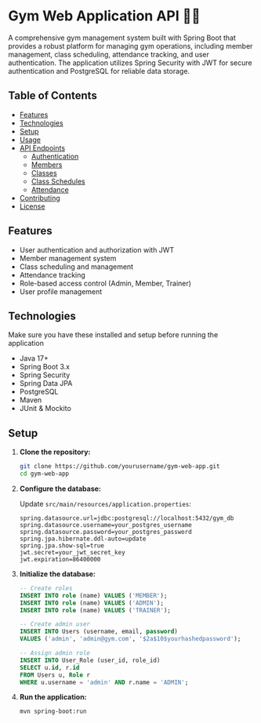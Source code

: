 # Gym Web Application API 🏋️‍♂️

A comprehensive gym management system built with Spring Boot that provides a robust platform for managing gym operations, including member management, class scheduling, attendance tracking, and user authentication. The application utilizes Spring Security with JWT for secure authentication and PostgreSQL for reliable data storage.

## Table of Contents

- [Features](#features)
- [Technologies](#technologies)
- [Setup](#setup)
- [Usage](#usage)
- [API Endpoints](#api-endpoints)
  - [Authentication](#authentication)
  - [Members](#members)
  - [Classes](#classes)
  - [Class Schedules](#class-schedules)
  - [Attendance](#attendance)
- [Contributing](#contributing)
- [License](#license)

## Features

- User authentication and authorization with JWT
- Member management system
- Class scheduling and management
- Attendance tracking
- Role-based access control (Admin, Member, Trainer)
- User profile management

## Technologies
Make sure you have these installed and setup before running the application

- Java 17+
- Spring Boot 3.x
- Spring Security
- Spring Data JPA
- PostgreSQL
- Maven
- JUnit & Mockito

## Setup

1. **Clone the repository:**

    ```bash
    git clone https://github.com/yourusername/gym-web-app.git
    cd gym-web-app
    ```

2. **Configure the database:**

    Update `src/main/resources/application.properties`:

    ```properties
    spring.datasource.url=jdbc:postgresql://localhost:5432/gym_db
    spring.datasource.username=your_postgres_username
    spring.datasource.password=your_postgres_password
    spring.jpa.hibernate.ddl-auto=update
    spring.jpa.show-sql=true
    jwt.secret=your_jwt_secret_key
    jwt.expiration=86400000
    ```

3. **Initialize the database:**

    ```sql
    -- Create roles
    INSERT INTO role (name) VALUES ('MEMBER');
    INSERT INTO role (name) VALUES ('ADMIN');
    INSERT INTO role (name) VALUES ('TRAINER');

    -- Create admin user
    INSERT INTO Users (username, email, password)
    VALUES ('admin', 'admin@gym.com', '$2a$10$yourhashedpassword');

    -- Assign admin role
    INSERT INTO User_Role (user_id, role_id)
    SELECT u.id, r.id
    FROM Users u, Role r
    WHERE u.username = 'admin' AND r.name = 'ADMIN';
    ```

4. **Run the application:**

    ```bash
    mvn spring-boot:run
    ```
